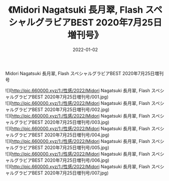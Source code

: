﻿---
layout: post
title:  《Midori Nagatsuki 長月翠, Flash スペシャルグラビアBEST 2020年7月25日増刊号》
date:   2022-01-02
img: http://pic.660000.xyz/1:/性感/2022/Midori Nagatsuki 長月翠, Flash スペシャルグラビアBEST 2020年7月25日増刊号/000.jpg
categories: [美女, 清纯, 唯美]
---

Midori Nagatsuki 長月翠, Flash スペシャルグラビアBEST 2020年7月25日増刊号

  ![](http://pic.660000.xyz/1:/性感/2022/Midori Nagatsuki 長月翠, Flash スペシャルグラビアBEST 2020年7月25日増刊号/001.jpg) <br> ![](http://pic.660000.xyz/1:/性感/2022/Midori Nagatsuki 長月翠, Flash スペシャルグラビアBEST 2020年7月25日増刊号/002.jpg) <br> ![](http://pic.660000.xyz/1:/性感/2022/Midori Nagatsuki 長月翠, Flash スペシャルグラビアBEST 2020年7月25日増刊号/003.jpg) <br> ![](http://pic.660000.xyz/1:/性感/2022/Midori Nagatsuki 長月翠, Flash スペシャルグラビアBEST 2020年7月25日増刊号/004.jpg) <br> ![](http://pic.660000.xyz/1:/性感/2022/Midori Nagatsuki 長月翠, Flash スペシャルグラビアBEST 2020年7月25日増刊号/005.jpg) <br> ![](http://pic.660000.xyz/1:/性感/2022/Midori Nagatsuki 長月翠, Flash スペシャルグラビアBEST 2020年7月25日増刊号/006.jpg) <br> ![](http://pic.660000.xyz/1:/性感/2022/Midori Nagatsuki 長月翠, Flash スペシャルグラビアBEST 2020年7月25日増刊号/007.jpg) <br>